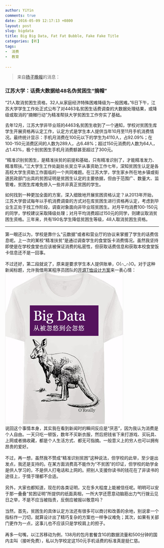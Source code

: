 ```yaml
---
author: YiYin
comments: true
date: 2016-05-09 12:17:13 +0800
layout: post
slug: bigdata
title: Big Big Data, Fat Fat Bubble, Fake Fake Title
categories: [听]
tags:
-  消费
-  教育

---
```

<div class="quote"> <blockquote>
    	来自<a href="http://www.yangtse.com/m/news/jiangsu/zhenjiang/2016-05-07/298420.html">扬子晚报</a>的消息：
    </blockquote>
</div>

### 江苏大学：话费大数据给48名伪贫困生“摘帽”
 
 “21人取消贫困生资格，32人从家庭经济特殊困难降级为一般困难。”6日下午，江苏大学学生工作处正式公布了对4463名贫困生话费调查的大数据处理结果，或降级或取消的“摘帽行动”为精准帮扶大学贫困生工作夯实了基础。

 去年12月，江苏大学非毕业班的4463名贫困生收到了一个通知，学校对贫困生库学生开展资格再认定工作，认定方式是学生本人提供当年10月至11月手机消费情况。最终统计显示：手机月消费在100元以下的学生为4110人，占92.09%；在100-150元消费区间的人数为289人，占6.48%；超过150元消费的人数为64人，占1.43%，极个别贫困生手机月消费额甚至超过了300元。

 “精准识别贫困生，是精准扶贫的前提和基础，只有精准识别了，才能精准发力、精准帮扶。”江大学生工作处副处长吴立平从事资助工作七年，深知贫困生认定是各高校大学生资助工作面临的一个共同难题。在江苏大学，学生家乡所在地乡镇或街道民政部门出具的贫困证明是贫困生认定的主要依据，但由于范围广、数量大、监管难，贫困生库难免掺入一些并非真正贫困的学生。

如何找到一种更加全面的方案，深入细致地开展贫困资格认定？从2013年开始，江苏大学尝试每年以手机消费调查的方式对在库贫困生进行资格再认定，考虑到毕业生正处于找工作阶段，调查对象面向非毕业班贫困生。对月平均消费100-150元的同学，学校建议采取降级处理；对月平均消费超过150元的同学，则建议取消贫困生资格。三年来，共有190名学生降低贫困生等级，48人取消贫困生资格。

<hr/>

<div class="commentsonquote">
<div class="yiyin">第一眼还以为，学校是靠什么“云数据”或者和营业厅的协议来掌握了学生的话费信息呢。上一次的某校“精准扶贫”是通过调查学生的食堂饭卡消费情况。虽然我坚持即使是在学校食堂也应该被保证消费的私密性，但获取话费信息和获取本校食堂饭卡信息还不是一回事。<br/><br>不过还好，第二段就说了，原来是要求学生本人提供账单，O(∩_∩)O。对于这种新闻标题，允许我借用某程序员团队的<a href="https://github.com/easychen/rumenqi">开源T恤设计方案</a>来一表心情：<br>
	<img src="\public\images\myTee.jpg" alt="">
	<br>
说回这个事情本身，其实我在看到新闻时的瞬间反应是“厌恶”，因为我认为消费是个人自由。一天只吃一顿饭，数年不买新衣服，然后把钱省下来打游戏、买玩具、上网或者搞收藏，都是个人生活方式、都无可指摘。一般意义上的穷人也可以拥有昂贵的爱好。<br><br>
不过，再一想，虽然我不赞成“精准识别贫困”这种说法，但学校的此举，至少是出发点，我还是支持的。在某方面消费高不能作为“不贫困”的印证，但学校的助学金是供人学习的，不是供人打电话和上网的。把别人支援你读书的钱花在了非读书的途径上，于情于理都不合适。<br><br>
另外，大家也都知道，现在的各类证明，又在多大程度上能被信任呢。明明可以安于那一叠叠“贫困证明”所提供的纸面真相，一所大学还愿意动脑筋出力气行拨云见日之举，不是不应当被指责，反倒应被报以敬意吗？<br><br>
当然，首先，贫困生的具体认定方法还有很多可以商讨和改善的余地，别说拿一个指标作一刀切，就算设计出了精巧复杂的方案也一样争议难免；其次，如果有关部门更作为一点，这事儿也不应该只是学校肩上的担子。<br><br>
再多一句嘴，以江苏移动为例，138月的包月套餐含1G的数据流量和500分钟的国内主叫（接听免费），私以为学校定这150元手机话费的标准真是挺仁慈。<br/>
</div>
</div>
